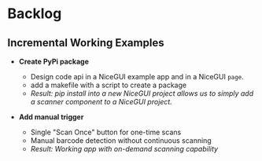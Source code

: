 # Backlog

## Incremental Working Examples


- **Create PyPi package**
  - Design code api in a NiceGUI example app and in  a NiceGUI `page`.
  - add a makefile with a script to create a package
  - *Result: pip install into a new NiceGUI project allows us to simply add a scanner component to a NiceGUI project.*

- **Add manual trigger**
  - Single "Scan Once" button for one-time scans
  - Manual barcode detection without continuous scanning
  - *Result: Working app with on-demand scanning capability*
